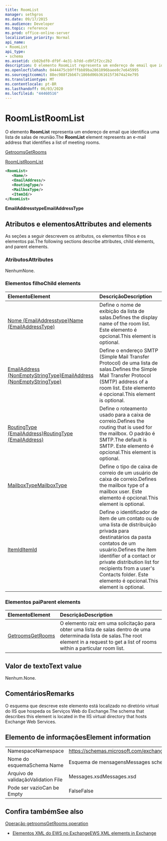 ```yaml
---
title: RoomList
manager: sethgros
ms.date: 09/17/2015
ms.audience: Developer
ms.topic: reference
ms.prod: office-online-server
localization_priority: Normal
api_name:
- RoomList
api_type:
- schema
ms.assetid: cb02bdf0-df9f-4e31-b7dd-cd9f2f2cc2b2
description: O elemento RoomList representa um endereço de email que identifica uma lista de salas de reunião.
ms.openlocfilehash: 0444475cb9fffbb89ba2861096baee0c7e645995
ms.sourcegitcommit: 88ec988f2bb67c1866d06b361615f3674a24e795
ms.translationtype: MT
ms.contentlocale: pt-BR
ms.lasthandoff: 06/03/2020
ms.locfileid: "44460516"
---
```

# <a name="roomlist"></a><span data-ttu-id="db568-103">RoomList</span><span class="sxs-lookup"><span data-stu-id="db568-103">RoomList</span></span>

<span data-ttu-id="db568-104">O elemento **RoomList** representa um endereço de email que identifica uma lista de salas de reunião.</span><span class="sxs-lookup"><span data-stu-id="db568-104">The **RoomList** element represents an e-mail address that identifies a list of meeting rooms.</span></span> 
  
[<span data-ttu-id="db568-105">Getrooms</span><span class="sxs-lookup"><span data-stu-id="db568-105">GetRooms</span></span>](getrooms.md)
  
[<span data-ttu-id="db568-106">RoomList</span><span class="sxs-lookup"><span data-stu-id="db568-106">RoomList</span></span>](roomlist.md)
  
```XML
<RoomList>
   <Name/>
   <EmailAddress/>
   <RoutingType/>
   <MailboxType/>
   <ItemId/>
</RoomList>
```

 <span data-ttu-id="db568-107">**EmailAddresstype**</span><span class="sxs-lookup"><span data-stu-id="db568-107">**EmailAddressType**</span></span>
## <a name="attributes-and-elements"></a><span data-ttu-id="db568-108">Atributos e elementos</span><span class="sxs-lookup"><span data-stu-id="db568-108">Attributes and elements</span></span>

<span data-ttu-id="db568-109">As seções a seguir descrevem os atributos, os elementos filhos e os elementos pai.</span><span class="sxs-lookup"><span data-stu-id="db568-109">The following sections describe attributes, child elements, and parent elements.</span></span>
  
### <a name="attributes"></a><span data-ttu-id="db568-110">Atributos</span><span class="sxs-lookup"><span data-stu-id="db568-110">Attributes</span></span>

<span data-ttu-id="db568-111">Nenhum</span><span class="sxs-lookup"><span data-stu-id="db568-111">None.</span></span>
  
### <a name="child-elements"></a><span data-ttu-id="db568-112">Elementos filho</span><span class="sxs-lookup"><span data-stu-id="db568-112">Child elements</span></span>

|<span data-ttu-id="db568-113">**Elemento**</span><span class="sxs-lookup"><span data-stu-id="db568-113">**Element**</span></span>|<span data-ttu-id="db568-114">**Descrição**</span><span class="sxs-lookup"><span data-stu-id="db568-114">**Description**</span></span>|
|:-----|:-----|
|[<span data-ttu-id="db568-115">Nome (EmailAddresstype)</span><span class="sxs-lookup"><span data-stu-id="db568-115">Name (EmailAddressType)</span></span>](name-emailaddresstype.md) <br/> |<span data-ttu-id="db568-116">Define o nome de exibição da lista de salas.</span><span class="sxs-lookup"><span data-stu-id="db568-116">Defines the display name of the room list.</span></span> <span data-ttu-id="db568-117">Este elemento é opcional.</span><span class="sxs-lookup"><span data-stu-id="db568-117">This element is optional.</span></span>  <br/> |
|[<span data-ttu-id="db568-118">EmailAddress (NonEmptyStringType)</span><span class="sxs-lookup"><span data-stu-id="db568-118">EmailAddress (NonEmptyStringType)</span></span>](emailaddress-nonemptystringtype.md) <br/> |<span data-ttu-id="db568-119">Define o endereço SMTP (Simple Mail Transfer Protocol) de uma lista de salas.</span><span class="sxs-lookup"><span data-stu-id="db568-119">Defines the Simple Mail Transfer Protocol (SMTP) address of a room list.</span></span> <span data-ttu-id="db568-120">Este elemento é opcional.</span><span class="sxs-lookup"><span data-stu-id="db568-120">This element is optional.</span></span>  <br/> |
|[<span data-ttu-id="db568-121">RoutingType (EmailAddress)</span><span class="sxs-lookup"><span data-stu-id="db568-121">RoutingType (EmailAddress)</span></span>](routingtype-emailaddress.md) <br/> |<span data-ttu-id="db568-122">Define o roteamento usado para a caixa de correio.</span><span class="sxs-lookup"><span data-stu-id="db568-122">Defines the routing that is used for the mailbox.</span></span> <span data-ttu-id="db568-123">O padrão é SMTP.</span><span class="sxs-lookup"><span data-stu-id="db568-123">The default is SMTP.</span></span> <span data-ttu-id="db568-124">Este elemento é opcional.</span><span class="sxs-lookup"><span data-stu-id="db568-124">This element is optional.</span></span>  <br/> |
|[<span data-ttu-id="db568-125">MailboxType</span><span class="sxs-lookup"><span data-stu-id="db568-125">MailboxType</span></span>](mailboxtype.md) <br/> |<span data-ttu-id="db568-126">Define o tipo de caixa de correio de um usuário de caixa de correio.</span><span class="sxs-lookup"><span data-stu-id="db568-126">Defines the mailbox type of a mailbox user.</span></span> <span data-ttu-id="db568-127">Este elemento é opcional.</span><span class="sxs-lookup"><span data-stu-id="db568-127">This element is optional.</span></span>  <br/> |
|[<span data-ttu-id="db568-128">ItemId</span><span class="sxs-lookup"><span data-stu-id="db568-128">ItemId</span></span>](itemid.md) <br/> |<span data-ttu-id="db568-129">Define o identificador de item de um contato ou de uma lista de distribuição privada para destinatários da pasta contatos de um usuário.</span><span class="sxs-lookup"><span data-stu-id="db568-129">Defines the item identifier of a contact or private distribution list for recipients from a user's Contacts folder.</span></span> <span data-ttu-id="db568-130">Este elemento é opcional.</span><span class="sxs-lookup"><span data-stu-id="db568-130">This element is optional.</span></span>  <br/> |
   
### <a name="parent-elements"></a><span data-ttu-id="db568-131">Elementos pai</span><span class="sxs-lookup"><span data-stu-id="db568-131">Parent elements</span></span>

|<span data-ttu-id="db568-132">**Elemento**</span><span class="sxs-lookup"><span data-stu-id="db568-132">**Element**</span></span>|<span data-ttu-id="db568-133">**Descrição**</span><span class="sxs-lookup"><span data-stu-id="db568-133">**Description**</span></span>|
|:-----|:-----|
|[<span data-ttu-id="db568-134">Getrooms</span><span class="sxs-lookup"><span data-stu-id="db568-134">GetRooms</span></span>](getrooms.md) <br/> |<span data-ttu-id="db568-135">O elemento raiz em uma solicitação para obter uma lista de salas dentro de uma determinada lista de salas.</span><span class="sxs-lookup"><span data-stu-id="db568-135">The root element in a request to get a list of rooms within a particular room list.</span></span>  <br/> |
   
## <a name="text-value"></a><span data-ttu-id="db568-136">Valor de texto</span><span class="sxs-lookup"><span data-stu-id="db568-136">Text value</span></span>

<span data-ttu-id="db568-137">Nenhum.</span><span class="sxs-lookup"><span data-stu-id="db568-137">None.</span></span>
  
## <a name="remarks"></a><span data-ttu-id="db568-138">Comentários</span><span class="sxs-lookup"><span data-stu-id="db568-138">Remarks</span></span>

<span data-ttu-id="db568-139">O esquema que descreve este elemento está localizado no diretório virtual do IIS que hospeda os Serviços Web do Exchange.</span><span class="sxs-lookup"><span data-stu-id="db568-139">The schema that describes this element is located in the IIS virtual directory that hosts Exchange Web Services.</span></span>
  
## <a name="element-information"></a><span data-ttu-id="db568-140">Elemento de informações</span><span class="sxs-lookup"><span data-stu-id="db568-140">Element information</span></span>

|||
|:-----|:-----|
|<span data-ttu-id="db568-141">Namespace</span><span class="sxs-lookup"><span data-stu-id="db568-141">Namespace</span></span>  <br/> |https://schemas.microsoft.com/exchange/services/2006/messages  <br/> |
|<span data-ttu-id="db568-142">Nome do esquema</span><span class="sxs-lookup"><span data-stu-id="db568-142">Schema Name</span></span>  <br/> |<span data-ttu-id="db568-143">Esquema de mensagens</span><span class="sxs-lookup"><span data-stu-id="db568-143">Messages schema</span></span>  <br/> |
|<span data-ttu-id="db568-144">Arquivo de validação</span><span class="sxs-lookup"><span data-stu-id="db568-144">Validation File</span></span>  <br/> |<span data-ttu-id="db568-145">Messages.xsd</span><span class="sxs-lookup"><span data-stu-id="db568-145">Messages.xsd</span></span>  <br/> |
|<span data-ttu-id="db568-146">Pode ser vazio</span><span class="sxs-lookup"><span data-stu-id="db568-146">Can be Empty</span></span>  <br/> |<span data-ttu-id="db568-147">False</span><span class="sxs-lookup"><span data-stu-id="db568-147">False</span></span>  <br/> |
   
## <a name="see-also"></a><span data-ttu-id="db568-148">Confira também</span><span class="sxs-lookup"><span data-stu-id="db568-148">See also</span></span>



[<span data-ttu-id="db568-149">Operação getrooms</span><span class="sxs-lookup"><span data-stu-id="db568-149">GetRooms operation</span></span>](getrooms-operation.md)


- [<span data-ttu-id="db568-150">Elementos XML do EWS no Exchange</span><span class="sxs-lookup"><span data-stu-id="db568-150">EWS XML elements in Exchange</span></span>](ews-xml-elements-in-exchange.md)

